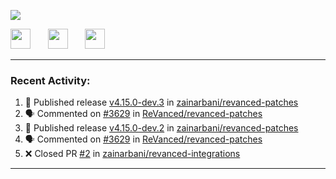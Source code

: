 <p align="left">
  <!-- Typing SVG by DenverCoder1 - https://github.com/DenverCoder1/readme-typing-svg -->
  <a href="https://github.com/DenverCoder1/readme-typing-svg">
    <img src="https://readme-typing-svg.demolab.com/?lines=Hello%2E%2E%2E;Im%20Zain;&font=Fira%20Code&center=false&width=440&height=45&color=00FFFF&vCenter=true&pause=1000&size=22" /></a>
</p>

<p align="left">
  <a href="https://www.youtube.com/@zainarbani"><img width="32px" src="https://www.freeiconspng.com/uploads/youtube-subscribe-png-youtube-subscribe-to-5.png"/></a>
  &#8287;&#8287;&#8287;&#8287;&#8287;
  <a href="https://discord.com/invite/4dMPpvKm"><img width="32px" src="https://www.freeiconspng.com/uploads/discord-icon-7.png"/></a>
  &#8287;&#8287;&#8287;&#8287;&#8287;
  <a href="https://t.me/AnotherZain"><img width="32px" src="https://www.freeiconspng.com/uploads/telegram-icon-1.png"></a>
</p>

---

<h3>Recent Activity:</h3>

<!-- https://github.com/jamesgeorge007/github-activity-readme -->
<!--START_SECTION:activity-->
1. 🚀 Published release [v4.15.0-dev.3](https://github.com/zainarbani/revanced-patches/releases/tag/v4.15.0-dev.3) in [zainarbani/revanced-patches](https://github.com/zainarbani/revanced-patches)
2. 🗣 Commented on [#3629](https://github.com/ReVanced/revanced-patches/pull/3629#issuecomment-2365157056) in [ReVanced/revanced-patches](https://github.com/ReVanced/revanced-patches)
3. 🚀 Published release [v4.15.0-dev.2](https://github.com/zainarbani/revanced-patches/releases/tag/v4.15.0-dev.2) in [zainarbani/revanced-patches](https://github.com/zainarbani/revanced-patches)
4. 🗣 Commented on [#3629](https://github.com/ReVanced/revanced-patches/pull/3629#issuecomment-2365111943) in [ReVanced/revanced-patches](https://github.com/ReVanced/revanced-patches)
5. ❌ Closed PR [#2](https://github.com/zainarbani/revanced-integrations/pull/2) in [zainarbani/revanced-integrations](https://github.com/zainarbani/revanced-integrations)
<!--END_SECTION:activity-->

---
